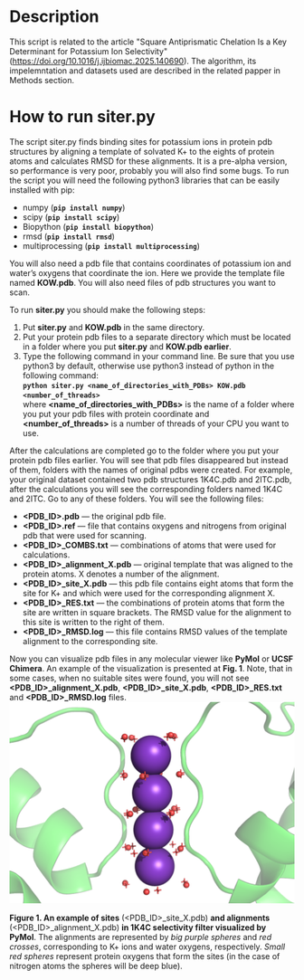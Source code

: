 # Description
This script is related to the article "Square Antiprismatic Chelation Is a Key Determinant for Potassium Ion Selectivity" (https://doi.org/10.1016/j.ijbiomac.2025.140690). The algorithm, its impelemntation and datasets used are described in the related papper in Methods section.
# How to run **siter.py**
The script siter.py finds binding sites for potassium ions in protein pdb structures by aligning a template of solvated K+ to the eights of protein atoms and calculates RMSD for these alignments. It is a pre-alpha version, so performance is very poor, probably you will also find some bugs. To run the script you will need the following python3 libraries that can be easily installed with pip:
+ numpy (**`pip install numpy`**)
+ scipy (**`pip install scipy`**)
+ Biopython (**`pip install biopython`**)
+ rmsd (**`pip install rmsd`**)
+ multiprocessing (**`pip install multiprocessing`**)

You will also need a pdb file that contains coordinates of potassium ion and water’s oxygens that coordinate the ion. Here we provide the template file named **KOW.pdb**. You will also need files of pdb structures you want to scan.

To run **siter.py** you should make the following steps:
1. Put **siter.py** and **KOW.pdb** in the same directory.
1. Put your protein pdb files to a separate directory which must be located in a folder where you put **siter.py** and **KOW.pdb earlier**.
1. Type the following command in your command line. Be sure that you use python3 by default, otherwise use python3 instead of python in the following command:\
   **`python siter.py <name_of_directories_with_PDBs> KOW.pdb <number_of_threads>`**\
  where **<name_of_directories_with_PDBs>** is the name of a folder where you put your pdb files with protein coordinate and **<number_of_threads>** is a number of threads of your CPU you want to use. 

After the calculations are completed go to the folder where you put your protein pdb files earlier. You will see that pdb files disappeared but instead of them, folders with the names of original pdbs were created. For example, your original dataset contained two pdb structures 1K4C.pdb and 2ITC.pdb, after the calculations you will see the corresponding folders named 1K4C and 2ITC. Go to any of these folders. You will see the following files:
* **<PDB_ID>.pdb** — the original pdb file.
* **<PDB_ID>.ref** — file that contains oxygens and nitrogens from original pdb that were used for scanning.
* **<PDB_ID>_COMBS.txt** — combinations of atoms that were used for calculations.
* **<PDB_ID>_alignment_X.pdb** — original template that was aligned to the protein atoms. X denotes a number of the alignment. 
* **<PDB_ID>_site_X.pdb** — this pdb file contains eight atoms that form the site for K+ and which were used for the corresponding alignment X.
* **<PDB_ID>_RES.txt** — the combinations of protein atoms that form the site are written in square brackets. The RMSD value for the alignment to this site is written to the right of them.
* **<PDB_ID>_RMSD.log** — this file contains RMSD values of the template alignment to the corresponding site. 

Now you can visualize pdb files in any molecular viewer like **PyMol** or **UCSF Chimera**. An example of the visualization is presented at **Fig. 1**. 
Note, that in some cases, when no suitable sites were found, you will not see **<PDB_ID>_alignment_X.pdb**, **<PDB_ID>_site_X.pdb**, **<PDB_ID>_RES.txt** and **<PDB_ID>_RMSD.log** files. 
![](https://github.com/syleck/siter/blob/main/example.png)

**Figure 1. An example of sites** (<PDB_ID>_site_X.pdb) **and alignments** (<PDB_ID>_alignment_X.pdb) **in 1K4C selectivity filter visualized by PyMol**. The alignments are represented by *big purple spheres* and *red crosses*, corresponding to K+ ions and water oxygens, respectively. *Small red spheres* represent protein oxygens that form the sites (in the case of nitrogen atoms the spheres will be deep blue). 

